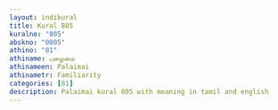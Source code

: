 ```yaml
---
layout: indikural
title: Kural 805
kuralno: "805"
abskno: "0805"
athino: "81"
athiname: பழைமை
athinameen: Palaimai
athinametr: Familiarity
categories: [81]
description: Palaimai kural 805 with meaning in tamil and english 
---
```


